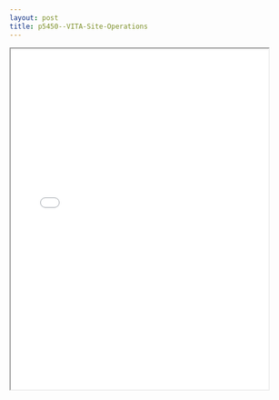 ```yaml
---
layout: post
title: p5450--VITA-Site-Operations
---
```


<div class="pdf-container">
<iframe src="/ea/assets/pdfs/p5450--VITA-Site-Operations.pdf" height="600" width="90%" allowFullScreen="true"></iframe>
</div>

